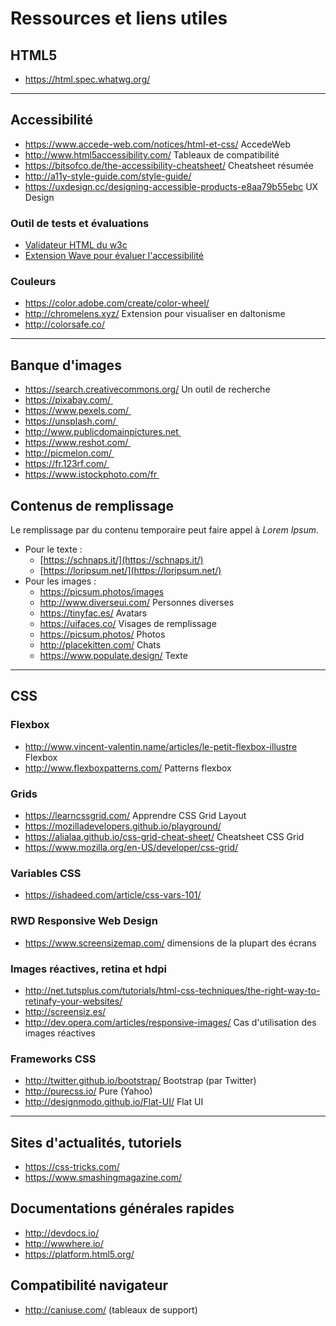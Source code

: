 # Ressources et liens utiles

  
## HTML5
  - https://html.spec.whatwg.org/
 
---

## Accessibilité

- <https://www.accede-web.com/notices/html-et-css/> AccedeWeb
- <http://www.html5accessibility.com/> Tableaux de compatibilité
- <https://bitsofco.de/the-accessibility-cheatsheet/> Cheatsheet résumée
- <http://a11y-style-guide.com/style-guide/> 
- <https://uxdesign.cc/designing-accessible-products-e8aa79b55ebc> UX Design

### Outil de tests et évaluations

- [Validateur HTML du w3c](https://validator.w3.org/)
- [Extension Wave pour évaluer l'accessibilité](https://wave.webaim.org/extension/)

### Couleurs

- <https://color.adobe.com/create/color-wheel/>
- <http://chromelens.xyz/> Extension pour visualiser en daltonisme 
- <http://colorsafe.co/> 

---

## Banque d'images 

  - https://search.creativecommons.org/ Un outil de recherche  
  - https://pixabay.com/ 
  - https://www.pexels.com/ 
  - https://unsplash.com/ 
  - http://www.publicdomainpictures.net 
  - https://www.reshot.com/ 
  - http://picmelon.com/ 
  - https://fr.123rf.com/ 
  - https://www.istockphoto.com/fr 

## Contenus de remplissage

Le remplissage par du contenu temporaire peut faire appel à _Lorem Ipsum_.

- Pour le texte :
  - [https://schnaps.it/](https://schnaps.it/)
  - [https://loripsum.net/](https://loripsum.net/)
- Pour les images :
  - https://picsum.photos/images
  - http://www.diverseui.com/ Personnes diverses
  - https://tinyfac.es/ Avatars
  - https://uifaces.co/ Visages de remplissage
  - https://picsum.photos/ Photos
  - http://placekitten.com/ Chats
  - https://www.populate.design/ Texte 
  
---

## CSS

### Flexbox

- <http://www.vincent-valentin.name/articles/le-petit-flexbox-illustre> Flexbox
- <http://www.flexboxpatterns.com/> Patterns flexbox

### Grids

- <https://learncssgrid.com/> Apprendre CSS Grid Layout
- <https://mozilladevelopers.github.io/playground/>
- <https://alialaa.github.io/css-grid-cheat-sheet/> Cheatsheet CSS Grid
- <https://www.mozilla.org/en-US/developer/css-grid/>

### Variables CSS

- <https://ishadeed.com/article/css-vars-101/>

### RWD Responsive Web Design
 
- <https://www.screensizemap.com/> dimensions de la plupart des écrans
 
### Images réactives, retina et hdpi

- <http://net.tutsplus.com/tutorials/html-css-techniques/the-right-way-to-retinafy-your-websites/>
- <http://screensiz.es/>
- <http://dev.opera.com/articles/responsive-images/> Cas d'utilisation des images réactives

### Frameworks CSS

- <http://twitter.github.io/bootstrap/> Bootstrap (par Twitter)
- <http://purecss.io/> Pure (Yahoo)
- <http://designmodo.github.io/Flat-UI/> Flat UI
---
## Sites d'actualités, tutoriels

- <https://css-tricks.com/>
- <https://www.smashingmagazine.com/> 

## Documentations générales rapides
 
- <http://devdocs.io/>
- <http://wwwhere.io/> 
- <https://platform.html5.org/> 


## Compatibilité navigateur

- <http://caniuse.com/> (tableaux de support) 
